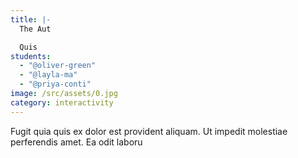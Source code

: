 ```yaml
---
title: |-
  The Aut

  Quis
students:
  - "@oliver-green"
  - "@layla-ma"
  - "@priya-conti"
image: /src/assets/0.jpg
category: interactivity
---
```

Fugit quia quis ex dolor est provident aliquam. Ut impedit molestiae perferendis amet. Ea odit laboru